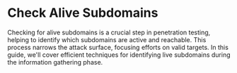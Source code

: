 # Check Alive Subdomains

Checking for alive subdomains is a crucial step in penetration testing, helping to identify which subdomains are active and reachable. This process narrows the attack surface, focusing efforts on valid targets. In this guide, we'll cover efficient techniques for identifying live subdomains during the information gathering phase.

